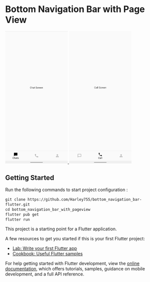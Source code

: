 # Bottom Navigation Bar with Page View

<div>

  <a href="#">
    <img width="200"
    heigth="500"
      alt="Chat Screen"
      src="https://github.com/Harley755/bottom_navigation_bar-flutter/blob/master/bottom_navigation_bar_with_pageview/assets/screenshots/Screenshot_1.png"
    />
  </a>

  <a href="#" >
    <img width="200"
    heigth="500"
      alt="Call Screen"
      src="https://github.com/Harley755/bottom_navigation_bar-flutter/blob/master/bottom_navigation_bar_with_pageview/assets/screenshots/Screenshot_2.png"
    />
  </a>
</div>

## Getting Started

Run the following commands to start project configuration : 
```
git clone https://github.com/Harley755/bottom_navigation_bar-flutter.git
cd bottom_navigation_bar_with_pageview
flutter pub get
flutter run
```

This project is a starting point for a Flutter application.

A few resources to get you started if this is your first Flutter project:

- [Lab: Write your first Flutter app](https://docs.flutter.dev/get-started/codelab)
- [Cookbook: Useful Flutter samples](https://docs.flutter.dev/cookbook)

For help getting started with Flutter development, view the
[online documentation](https://docs.flutter.dev/), which offers tutorials,
samples, guidance on mobile development, and a full API reference.
